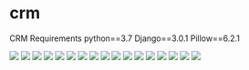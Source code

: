 # crm
CRM
Requirements
python==3.7
Django==3.0.1
Pillow==6.2.1

<img src="screenshots/img1.png">
<img src="screenshots/img2.png">
<img src="screenshots/img3.png">
<img src="screenshots/img4.png">
<img src="screenshots/img5.png">
<img src="screenshots/img6.png">
<img src="screenshots/img7.png">
<img src="screenshots/img8.png">
<img src="screenshots/img9.png">
<img src="screenshots/img10.png">
<img src="screenshots/img11.png">
<img src="screenshots/img12.png">
<img src="screenshots/img13.png">
<img src="screenshots/img14.png">
<img src="screenshots/img15.png">
<img src="screenshots/img16.png">
<img src="screenshots/img17.png">
